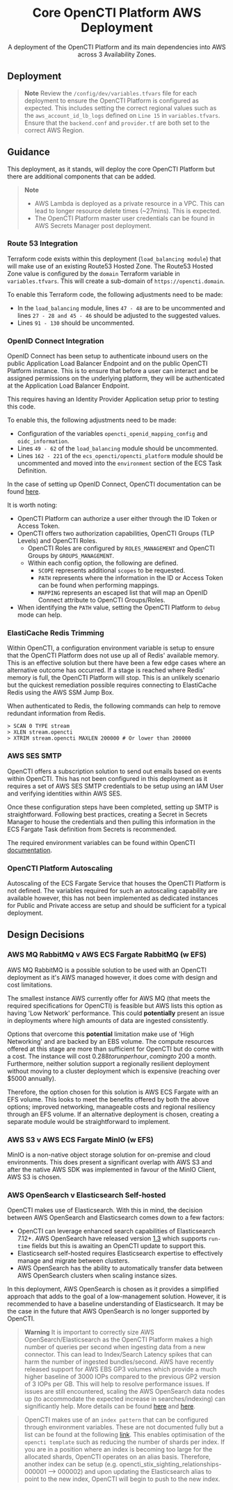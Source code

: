 <h1 align="center">
  Core OpenCTI Platform AWS Deployment
</h1>

<p align="center">
A deployment of the OpenCTI Platform and its main dependencies into AWS across 3 Availability Zones.
</p>

## Deployment

> **Note**
> Review the `/config/dev/variables.tfvars` file for each deployment to ensure the OpenCTI Platform is configured as expected. This includes setting the correct regional values such as the `aws_account_id_lb_logs` defined on `Line 15` in `variables.tfvars`. Ensure that the `backend.conf` and `provider.tf` are both set to the correct AWS Region.

## Guidance
This deployment, as it stands, will deploy the core OpenCTI Platform but there are additional components that can be added.

> **Note**
> - AWS Lambda is deployed as a private resource in a VPC. This can lead to longer resource delete times (~27mins). This is expected.
> - The OpenCTI Platform master user credentials can be found in AWS Secrets Manager post deployment.


### Route 53 Integration
Terraform code exists within this deployment (`load_balancing module`) that will make use of an existing Route53 Hosted Zone. The Route53 Hosted Zone value is configured by the `domain` Terraform variable in `variables.tfvars`. This will create a sub-domain of `https://opencti.domain`.

To enable this Terraform code, the following adjustments need to be made:
- In the `load_balancing` module, lines `47 - 48` are to be uncommented and lines `27 - 28 and 45 - 46` should be adjusted to the suggested values.
- Lines `91 - 130` should be uncommented.

### OpenID Connect Integration

OpenID Connect has been setup to authenticate inbound users on the public Application Load Balancer Endpoint and on the public OpenCTI Platform instance. This is to ensure that before a user can interact and be assigned permissions on the underlying platform, they will be authenticated at the Application Load Balancer Endpoint.

This requires having an Identity Provider Application setup prior to testing this code.

To enable this, the following adjustments need to be made:
- Configuration of the variables `opencti_openid_mapping_config` and `oidc_information`.
- Lines `49 - 62` of the `load_balancing` module should be uncommented.
- Lines `162 - 221` of the `ecs_opencti/opencti_platform` module should be uncommented and moved into the `environment` section of the ECS Task Definition.

In the case of setting up OpenID Connect, OpenCTI documentation can be found [here](https://luatix.notion.site/Configuration-a568604c46d84f39a8beae141505572a#896e296f1efb46a985048914fbe29e45).

It is worth noting:
- OpenCTI Platform can authorize a user either through the ID Token or Access Token.
- OpenCTI offers two authorization capabilities, OpenCTI Groups (TLP Levels) and OpenCTI Roles.
  - OpenCTI Roles are configured by `ROLES_MANAGEMENT` and OpenCTI Groups by `GROUPS_MANAGEMENT`.
  - Within each config option, the following are defined.
    - `SCOPE` represents additional `scopes` to be requested.
    - `PATH` represents where the information in the ID or Access Token can be found when performing mappings.
    - `MAPPING` represents an escaped list that will map an OpenID Connect attribute to OpenCTI Groups/Roles.
- When identifying the `PATH` value, setting the OpenCTI Platform to `debug` mode can help.


### ElastiCache Redis Trimming

Within OpenCTI, a configuration environment variable is setup to ensure that the OpenCTI Platform does not use up all of Redis' available memory. This is an effective solution but there have been a few edge cases where an alternative outcome has occurred. If a stage is reached where Redis' memory is full, the OpenCTI Platform will stop. This is an unlikely scenario but the quickest remediation possible requires connecting to ElastiCache Redis using the AWS SSM Jump Box.

When authenticated to Redis, the following commands can help to remove redundant information from Redis.

```
> SCAN 0 TYPE stream
> XLEN stream.opencti
> XTRIM stream.opencti MAXLEN 200000 # Or lower than 200000
```


### AWS SES SMTP

OpenCTI offers a subscription solution to send out emails based on events within OpenCTI. This has not been configured in this deployment as it requires a set of AWS SES SMTP credentials to be setup using an IAM User and verifying identities within AWS SES.

Once these configuration steps have been completed, setting up SMTP is straightforward. Following best practices, creating a Secret in Secrets Manager to house the credentials and then pulling this information in the ECS Fargate Task definition from Secrets is recommended.

The required environment variables can be found within OpenCTI [documentation](https://luatix.notion.site/Configuration-a568604c46d84f39a8beae141505572a#896e296f1efb46a985048914fbe29e45).


### OpenCTI Platform Autoscaling

Autoscaling of the ECS Fargate Service that houses the OpenCTI Platform is not defined. The variables required for such an autoscaling capability are available however, this has not been implemented as dedicated instances for Public and Private access are setup and should be sufficient for a typical deployment.

## Design Decisions

### AWS MQ RabbitMQ v AWS ECS Fargate RabbitMQ (w EFS)

AWS MQ RabbitMQ is a possible solution to be used with an OpenCTI deployment as it's AWS managed however, it does come with design and cost limitations.

The smallest instance AWS currently offer for AWS MQ (that meets the required specifications for OpenCTI) is feasible but AWS lists this option as having 'Low Network' performance. This could **potentially** present an issue in deployments where high amounts of data are ingested consistently.

Options that overcome this **potential** limitation make use of 'High Networking' and are backed by an EBS volume. The compute resources offered at this stage are more than sufficient for OpenCTI but do come with a cost. The instance will cost $0.288 to run per hour, coming to ~$200 a month. Furthermore, neither solution support a regionally resilient deployment without moving to a cluster deployment which is expensive (reaching over $5000 annually).

Therefore, the option chosen for this solution is AWS ECS Fargate with an EFS volume. This looks to meet the benefits offered by both the above options; improved networking, manageable costs and regional resiliency through an EFS volume. If an alternative deployment is chosen, creating a separate module would be straightforward to implement.

### AWS S3 v AWS ECS Fargate MinIO (w EFS)

MinIO is a non-native object storage solution for on-premise and cloud environments. This does present a significant overlap with AWS S3 and after the native AWS SDK was implemented in favour of the MinIO Client, AWS S3 is chosen.

### AWS OpenSearch v Elasticsearch Self-hosted

OpenCTI makes use of Elasticsearch. With this in mind, the decision between AWS OpenSearch and Elasticsearch comes down to a few factors:

- OpenCTI can leverage enhanced search capabilities of Elasticsearch 7.12+. AWS OpenSearch have released version [1.3](https://aws.amazon.com/about-aws/whats-new/2022/07/amazon-opensearch-service-supports-version-1-3/#:~:text=PPL%20now%20supports%20run%2Dtime%20fields) which supports `run-time` fields but this is awaiting an OpenCTI update to support this.
- Elasticsearch self-hosted requires Elasticsearch expertise to effectively manage and migrate between clusters.
- AWS OpenSearch has the ability to automatically transfer data between AWS OpenSearch clusters when scaling instance sizes.

In this deployment, AWS OpenSearch is chosen as it provides a simplified approach that adds to the goal of a low-management solution. However, it is recommended to have a baseline understanding of Elasticsearch. It may be the case in the future that AWS OpenSearch is no longer supported by OpenCTI.

> **Warning**
> It is important to correctly size AWS OpenSearch/Elasticsearch as the OpenCTI Platform makes a high number of queries per second when ingesting data from a new connector. This can lead to Index/Search Latency spikes that can harm the number of ingested bundles/second.
> AWS have recently released support for AWS EBS GP3 volumes which provide a much higher baseline of 3000 IOPs compared to the previous GP2 version of 3 IOPs per GB. This will help to resolve performance issues.
> If issues are still encountered, scaling the AWS OpenSearch data nodes up (to accommodate the expected increase in searches/indexing) can significantly help.
> More details can be found [here](https://aws.amazon.com/premiumsupport/knowledge-center/opensearch-indexing-performance/) and [here](https://www.elastic.co/guide/en/elasticsearch/reference/master/tune-for-indexing-speed.html).


> OpenCTI makes use of an `index pattern` that can be configured through environment variables. These are not documented fully but a list can be found at the following [link](https://github.com/OpenCTI-Platform/opencti/blob/e2078dc6b74a1c4250301c9d50944e06c8e11091/opencti-platform/opencti-graphql/src/database/engine.js#L76).
> This enables optimisation of the `opencti template` such as reducing the number of shards per index.
> If you are in a position where an index is becoming too large for the allocated shards, OpenCTI operates on an alias basis. Therefore, another index can be setup (e.g. opencti_stix_sighting_relationships-000001 --> 000002) and upon updating the Elasticsearch alias to point to the new index, OpenCTI will begin to push to the new index.
